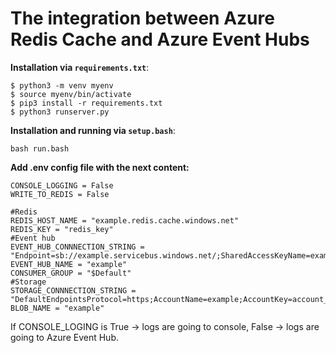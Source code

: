 # The integration between Azure Redis Cache and Azure Event Hubs


**Installation via `requirements.txt`**:

```shell
$ python3 -m venv myenv
$ source myenv/bin/activate
$ pip3 install -r requirements.txt
$ python3 runserver.py
```

**Installation and running via `setup.bash`**:
```shell
bash run.bash
```


**Add .env сonfig file with the next content:**
```
CONSOLE_LOGGING = False
WRITE_TO_REDIS = False

#Redis
REDIS_HOST_NAME = "example.redis.cache.windows.net"
REDIS_KEY = "redis_key"
#Event hub
EVENT_HUB_CONNNECTION_STRING = "Endpoint=sb://example.servicebus.windows.net/;SharedAccessKeyName=example;SharedAccessKey=shared_key"
EVENT_HUB_NAME = "example"
CONSUMER_GROUP = "$Default"
#Storage
STORAGE_CONNNECTION_STRING = "DefaultEndpointsProtocol=https;AccountName=example;AccountKey=account_key;EndpointSuffix=core.windows.net"
BLOB_NAME = "example"
```

If CONSOLE_LOGING is True -> logs are going to console, False -> logs are going to Azure Event Hub.